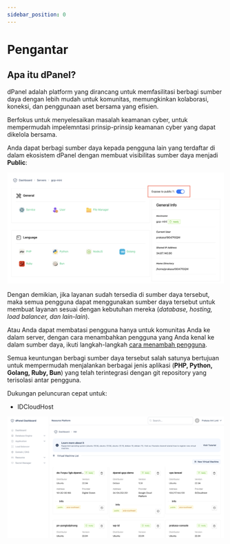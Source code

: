 ```yaml
---
sidebar_position: 0
---
```


# Pengantar

## Apa itu dPanel?

dPanel adalah platform yang dirancang untuk memfasilitasi berbagi sumber daya dengan lebih mudah untuk komunitas, memungkinkan kolaborasi, koneksi, dan penggunaan aset bersama yang efisien.

Berfokus untuk menyelesaikan masalah keamanan cyber, untuk mempermudah impelemntasi prinsip-prinsip keamanan cyber yang dapat dikelola bersama.

Anda dapat berbagi sumber daya kepada pengguna lain yang terdaftar di dalam ekosistem dPanel dengan membuat visibilitas sumber daya menjadi **Public**:

![vm visibility](./../assets/vm-visibility-update.png)

Dengan demikian, jika layanan sudah tersedia di sumber daya tersebut, maka semua pengguna dapat menggunakan sumber daya tersebut untuk membuat layanan sesuai dengan kebutuhan mereka (*database, hosting, load balancer, dan lain-lain*).

Atau Anda dapat membatasi pengguna hanya untuk komunitas Anda ke dalam server, dengan cara menambahkan pengguna yang Anda kenal ke dalam sumber daya, ikuti langkah-langkah [cara menambah pengguna](/docs/id/platform/virtual-machine/user-management).


Semua keuntungan berbagi sumber daya tersebut salah satunya bertujuan untuk mempermudah menjalankan berbagai jenis aplikasi (**PHP, Python, Golang, Ruby, Bun**) yang telah terintegrasi dengan git repository yang terisolasi antar pengguna.

Dukungan peluncuran cepat untuk:

- IDCloudHost

![Virtual Machine](./../assets/virtual-machine.png)
